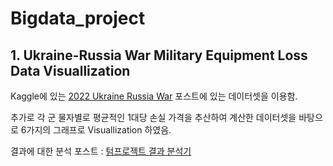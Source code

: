 # Bigdata_project

## 1. Ukraine-Russia War Military Equipment Loss Data Visuallization
Kaggle에 있는 [2022 Ukraine Russia War](https://www.kaggle.com/datasets/piterfm/2022-ukraine-russian-war) 포스트에 있는 데이터셋을 이용함.

추가로 각 군 물자별로 평균적인 1대당 손실 가격을 추산하여 계산한 데이터셋을 바탕으로 6가지의 그래프로 Visuallization 하였음.

결과에 대한 분석 포스트 : [텀프로젝트 결과 분석기](https://velog.io/@galion/%ED%85%80-%ED%94%84%EB%A1%9C%EC%A0%9D%ED%8A%B8-%EA%B2%B0%EA%B3%BC-%EB%B6%84%EC%84%9D%EA%B8%B0)
